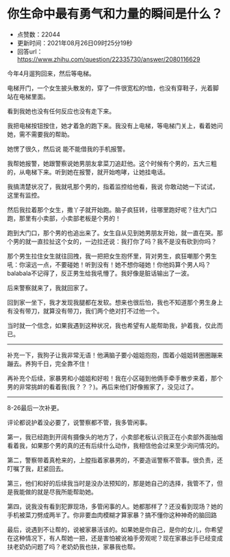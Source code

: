 # 你生命中最有勇气和力量的瞬间是什么？
- 点赞数：22044
- 更新时间：2021年08月26日09时25分19秒
- 回答url：https://www.zhihu.com/question/22335730/answer/2080116629
<body>
 <p data-pid="jRAPHE94">今年4月遛狗回来，然后等电梯。</p>
 <p data-pid="nFc4ASY-">电梯开门，一个女生披头散发的，穿了一件很宽松的t恤，也没有穿鞋子，光着脚站在电梯里面。</p>
 <p data-pid="02e2Bg8m">看到我她也没有任何反应也没有走下来。</p>
 <p data-pid="j4DmLOkk">我把电梯按钮按住，她才着急的跑下来。我没有上电梯，等电梯门关上，看着她问她，需不需要我的帮助。</p>
 <p data-pid="uaudcQaD">她愣了很久，然后说 能不能借我的手机报警。</p>
 <p data-pid="vd8KDN1x">我帮她报警，她跟警察说她男朋友拿菜刀追赶他。这个时候有个男的，五大三粗的，从电梯下来。听到她在报警，就开始咆哮，让她挂电话。</p>
 <p data-pid="juZnI4nI">我搞清楚状况了，我就吼那个男的，指着监控给他看，我说 你敢动她一下试试，这里有监控。</p>
 <p data-pid="umI49TTr">然后我拉着那个女生，撒丫子就开始跑。脑子疯狂转，往哪里跑好呢？往大门口跑，那里有小卖部，小卖部老板是个男的！</p>
 <p data-pid="GVPLjqY8">跑到大门口，那个男的也追出来了。女生自从见到她男朋友开始，就一直在哭。那个男的就一直拉扯这个女的，一边拉还说：我打你了吗？我不是没有砍到你吗？</p>
 <p data-pid="a4kAUsWf">那个男生拉住女生就往回拽，我一把把女生抱怀里，背对男生，疯狂嘲那个男生吼：你滚远一点，不要碰她！听到没有！她不想你碰她！你他妈算个男人吗？ balabala不记得了，反正男生给我吼懵了。我好像是脏话输出了一波。</p>
 <p data-pid="DxOTdfN7">后来警察就来了，我就回家了。</p>
 <p data-pid="WFH5FRFD">回到家一坐下，我才发现我腿都在发软。想来也很后怕，我也不知道那个男生身上有没有带刀，就算没有带刀，我们两个绝对打不过他一个。</p>
 <p data-pid="-aMAzQ9e">当时就一个信念，如果我遇到这种状况，我也希望有人能帮助我，护着我，仅此而已。</p>
 <hr>
 <p data-pid="p_VutMbS">补充一下，我狗子让我非常无语！他满脑子要小姐姐抱抱，围着小姐姐转圈圈蹦来蹦去。养狗千日，完全靠不住！</p>
 <p data-pid="0nF1bXP0">再补充个后续，家暴男和小姐姐和好啦！我在小区碰到他俩手牵手散步来着，那个男的非常挑衅的看着我(我？？？)。再后来他们好像搬家了，没见过了。</p>
 <hr>
 <p data-pid="HZoesCGL">8-26最后一次补更。</p>
 <p data-pid="hz5hUSfS">评论都说护着没必要了，说警察都不管，我多管闲事。</p>
 <p data-pid="vMgY75Cy">第一，我已经跑到开阔有摄像头的地方了，小卖部老板认识我正在小卖部外面抽烟看着我，如果那个男的真的还有后续什么动作，我相信他会过来至少询问情况的。</p>
 <p data-pid="9Swl9RRR">第二，警察带着真枪来的，上膛指着家暴男的，不要造谣警察不管事。很负责，还叮嘱了我，赶紧回去。</p>
 <p data-pid="2-J0G25s">第三，他们和好的后续我当时是没办法预知的，那是她自己的选择，我管不了，但是我能做的就是尽我所能帮助她。</p>
 <p data-pid="9rSOuTNq">第四，说我没有看到犯罪现场，多管闲事的人。她都那样了？还没看到现场？她的手机被菜刀劈成两半了。你非要血肉模糊才算家暴？搞不懂你这种神奇的脑回路</p>
 <p data-pid="eA6iM9dM">最后，说遇到不让帮的，说被家暴活该的。如果她是你自己，是你的女儿，你希望在这种情况下，有人帮她一把，还是害怕被讹袖手旁观呢？现在家暴出手已经变成扶老奶奶问题了吗？老奶奶我也扶，家暴我也帮。</p>
</body>